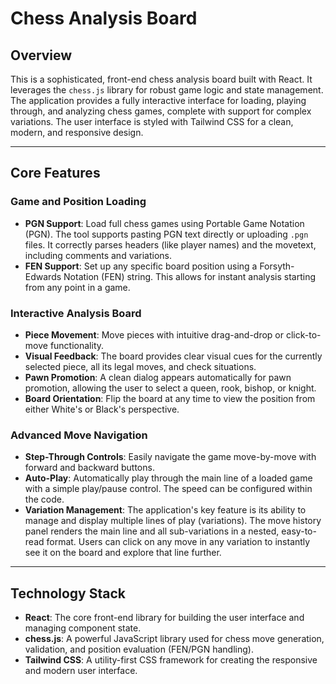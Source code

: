 # Chess Analysis Board

## Overview

This is a sophisticated, front-end chess analysis board built with React. It leverages the `chess.js` library for robust game logic and state management. The application provides a fully interactive interface for loading, playing through, and analyzing chess games, complete with support for complex variations. The user interface is styled with Tailwind CSS for a clean, modern, and responsive design.

***

## Core Features

### Game and Position Loading
* **PGN Support**: Load full chess games using Portable Game Notation (PGN). The tool supports pasting PGN text directly or uploading `.pgn` files. It correctly parses headers (like player names) and the movetext, including comments and variations.
* **FEN Support**: Set up any specific board position using a Forsyth-Edwards Notation (FEN) string. This allows for instant analysis starting from any point in a game.

### Interactive Analysis Board
* **Piece Movement**: Move pieces with intuitive drag-and-drop or click-to-move functionality.
* **Visual Feedback**: The board provides clear visual cues for the currently selected piece, all its legal moves, and check situations.
* **Pawn Promotion**: A clean dialog appears automatically for pawn promotion, allowing the user to select a queen, rook, bishop, or knight.
* **Board Orientation**: Flip the board at any time to view the position from either White's or Black's perspective.

### Advanced Move Navigation
* **Step-Through Controls**: Easily navigate the game move-by-move with forward and backward buttons.
* **Auto-Play**: Automatically play through the main line of a loaded game with a simple play/pause control. The speed can be configured within the code.
* **Variation Management**: The application's key feature is its ability to manage and display multiple lines of play (variations). The move history panel renders the main line and all sub-variations in a nested, easy-to-read format. Users can click on any move in any variation to instantly see it on the board and explore that line further.

***

## Technology Stack

* **React**: The core front-end library for building the user interface and managing component state.
* **chess.js**: A powerful JavaScript library used for chess move generation, validation, and position evaluation (FEN/PGN handling).
* **Tailwind CSS**: A utility-first CSS framework for creating the responsive and modern user interface.